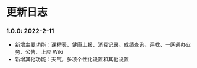 # 更新日志

### 1.0.0: 2022-2-11

  - 新增主要功能：课程表、健康上报、消费记录、成绩查询、评教、一网通办业务、公告、上应 Wiki
  - 新增其他功能：天气，多项个性化设置和其他设置

